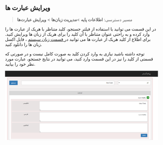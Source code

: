 ﻿## ویرایش عبارت ها

>  مسیر دسترسی:  **اطلاعات پایه** >**مدیریت زبان‌ها** > **ویرایش عبارت‌ها** 

در این قسمت می توانید با استفاده از فیلتر جستجو، کلید متناظر با هریک از عبارت ها را وارد کرده و به راحتی عنوان متناظر با آن کلید را برای هریک از زبان ها ویرایش کنید. برای اطلاع از کلید هریک از عبارت ها می توانید در[ قسمت زبان سیستم](https://github.com/1stco/PayamGostarDocs/blob/master/help%202.5.4/Basic-Information/Language-management/System-language/System-language.md) ، فایل اکسل زبان ها را دانلود کنید.

توجه داشته باشید نیازی به وارد کردن کلید به صورت کامل نیست و در صورتی که قسمتی از کلید را نیز در این قسمت وارد کنید، می توانید در نتایج جستجو، عبارت مورد نظر خود را بیابید.

![](PhraseEdition.png)

